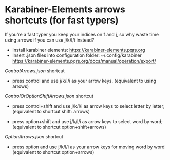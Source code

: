 # Karabiner-Elements arrows shortcuts (for fast typers)

If you're a fast typer you keep your indices on f and j, so why waste time using arrows if you can use j/k/l/i instead?

* Install karabiner elements: https://karabiner-elements.pqrs.org
* Insert .json files into configuration folder:  ~/.config/karabiner https://karabiner-elements.pqrs.org/docs/manual/operation/export/

_ControlArrows.json_ shortcut
- press control and use j/k/l/i as your arrow keys. 
(equivalent to using arrows)


_ControlOrOptionShiftArrows.json_ shortcut
- press control+shift and use j/k/l/i as arrow keys to select letter by letter;
(equivalent to shortcut shift+arrows)

- press option+shift and use j/k/l/i as arrow keys to select word by word;
(equivalent to shortcut option+shift+arrows)


_OptionArrows.json_ shortcut
- press option and use j/k/l/i as your arrow keys for moving word by word
(equivalent to shortcut option+arrows)
